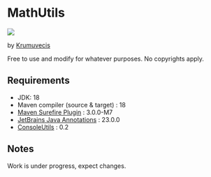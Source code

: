 # MathUtils

[![](https://jitpack.io/v/KruMF/MathUtils.svg)](https://jitpack.io/#KruMF/MathUtils)

by [Krumuvecis](https://github.com/Krumuvecis)

Free to use and modify for whatever purposes. No copyrights apply.


## Requirements

* JDK: 18
* Maven compiler (source & target) : 18
* [Maven Surefire Plugin](https://mvnrepository.com/artifact/org.apache.maven.plugins/maven-surefire-plugin) : 3.0.0-M7
* [JetBrains Java Annotations](https://mvnrepository.com/artifact/org.jetbrains/annotations) : 23.0.0
* [ConsoleUtils](https://github.com/KruMF/ConsoleUtils) : 0.2


## Notes

Work is under progress, expect changes.